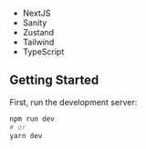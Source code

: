 - NextJS
- Sanity
- Zustand
- Tailwind
- TypeScript


## Getting Started

First, run the development server:

```bash
npm run dev
# or
yarn dev
```


